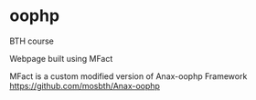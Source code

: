 # oophp

BTH course

Webpage built using MFact

MFact is a custom modified version of Anax-oophp Framework https://github.com/mosbth/Anax-oophp
